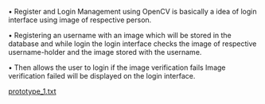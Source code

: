 •	Register and Login Management using OpenCV is basically a idea of login interface using image of respective person.

•	Registering an username with an image which will be stored in the database and while login the login interface checks the image of respective username-holder and the image stored with the username.

•	Then allows the user to login if the image verification fails Image verification failed will be displayed on the login interface.

[prototype_1.txt](https://github.com/SravanthVK/Project-Face-Recognition/files/10283907/prototype_1.txt)
